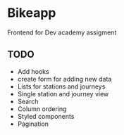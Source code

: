 # Bikeapp
Frontend for Dev academy assigment

## **TODO**
- Add hooks
- create form for adding new data
- Lists for stations and journeys
- Single station and journey view
- Search
- Column ordering
- Styled components
- Pagination
